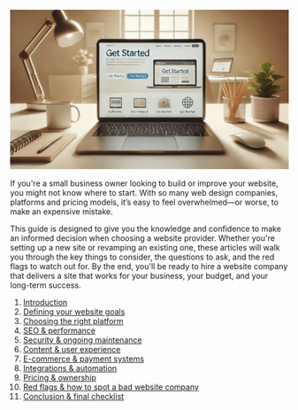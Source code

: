 ![{{ site.description }}](/assets/images/image-og.png)

If you're a small business owner looking to build or improve your website,
you might not know where to start. With so many web design companies,
platforms and pricing models, it’s easy to feel overwhelmed—or worse, to
make an expensive mistake.

This guide is designed to give you the knowledge and confidence to make an
informed decision when choosing a website provider. Whether you're setting
up a new site or revamping an existing one, these articles will walk you
through the key things to consider, the questions to ask, and the red flags
to watch out for. By the end, you'll be ready to hire a website company that
delivers a site that works for your business, your budget, and your
long-term success.

1. [Introduction](./introduction/)
1. [Defining your website goals](./goals/)
1. [Choosing the right platform](./platform/)
1. [SEO & performance](./seo/)
1. [Security & ongoing maintenance](./maintenance/)
1. [Content & user experience](./content/)
1. [E-commerce & payment systems](./ecommerce/)
1. [Integrations & automation](./integrations/)
1. [Pricing & ownership](./pricing/)
1. [Red flags & how to spot a bad website company](./redflags/)
1. [Conclusion & final checklist](./conclusion/)
